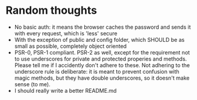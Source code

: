 Random thoughts
===============

- No basic auth: it means the browser caches the password and sends it with 
  every request, which is 'less' secure
- With the exception of public and config folder, which SHOULD be as small as 
  possible, completely object oriented 
- PSR-0, PSR-1 compliant. PSR-2 as well, except for the requirement not to use
  underscores for private and protected properies and methods. Please tell me if
  I accidently don't adhere to these. Not adhering to the underscore rule is 
  deliberate: it is meant to prevent confusion with magic methods, but they have
  double underscores, so it doesn't make sense (to me).
- I should really write a better README.md
